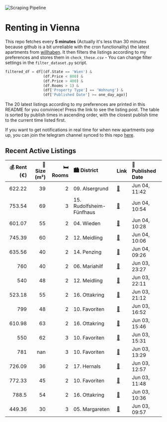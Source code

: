 ![Scraping Pipeline](https://github.com/AthomsG/renting-in-vienna/actions/workflows/run_pipeline.yml/badge.svg)


# Renting in Vienna

This repo fetches every **5 minutes** (Actually it's less than 30 minutes because github is a bit unreliable with the cron functionality) the latest apartments from [willhaben](https://www.willhaben.at/).
It then filters the listings according to my preferences and stores them in `check_these.csv` - You can change filter settings in the `filter_dataset.py` script.

```python
filtered_df = df[(df.State == 'Wien') & 
                 (df.Price < 800) &
                 (df.Price > 400) &
                 (df.Rooms > 1) &
                 (df['Property Type'] == 'Wohnung') &
                 (df['Published Date'] >= one_day_ago)]
```

The 20 latest listings according to my preferences are printed in this README for you conviniece! Press the link to see the listing post.
The table is sorted by publish times in ascending order, with the closest publish time to the current time listed first.

If you want to get notifications in real time for when new apartments pop up, you can join the telegram channel synced to this repo [here](https://t.me/+1HPAYOf5BSsyNTlk).

## Recent Active Listings

|   💰 Rent (€) |   📏 Size (m²) |   🛏️ Rooms | 🏙️ District              | Link                                                                                                                                                                                                                       | 📅 Published Date   |
|-------------:|--------------:|-----------:|:-------------------------|:---------------------------------------------------------------------------------------------------------------------------------------------------------------------------------------------------------------------------|:-------------------|
|       622.22 |            39 |          2 | 09. Alsergrund           | [🔗](https://www.willhaben.at/iad/immobilien/d/mietwohnungen/wien/wien-1090-alsergrund/openhouse-am-6.6.-von-13:00---13:20-uhr%21-keine-anrufe-anfragen-nur-per-mail%21-1158485666/)                                        | Jun 04, 11:42      |
|       753.54 |            69 |          3 | 15. Rudolfsheim-Fünfhaus | [🔗](https://www.willhaben.at/iad/immobilien/d/mietwohnungen/wien/wien-1150-rudolfsheim-f%C3%BCnfhaus/m%C3%A4rzstra%C3%9Fe-3-zimmer-n%C3%A4he-u-bahn-1049863048/)                                                           | Jun 04, 10:54      |
|       601.07 |            55 |          2 | 04. Wieden               | [🔗](https://www.willhaben.at/iad/immobilien/d/mietwohnungen/wien/wien-1040-wieden/1040-sch%C3%B6ne-2-zimmer-wohnung-nahe-alois-drasche-park-1138123774/)                                                                   | Jun 04, 10:28      |
|       745.39 |            60 |          2 | 12. Meidling             | [🔗](https://www.willhaben.at/iad/immobilien/d/mietwohnungen/wien/wien-1120-meidling/sonnige-ruhige-2-zimmer-wohnung-n%C3%A4he-s-bahn/-u6/-u4-1268194228/)                                                                  | Jun 04, 10:06      |
|       635.56 |            40 |          2 | 14. Penzing              | [🔗](https://www.willhaben.at/iad/immobilien/d/mietwohnungen/wien/wien-1140-penzing/singlehit-mit-einbauk%C3%BCche%21-1816450494/)                                                                                          | Jun 04, 09:26      |
|       760    |            40 |          2 | 06. Mariahilf            | [🔗](https://www.willhaben.at/iad/immobilien/d/mietwohnungen/wien/wien-1060-mariahilf/wohnung-in-1060-wien-1675858195/)                                                                                                     | Jun 03, 23:27      |
|       540    |            48 |          2 | 12. Meidling             | [🔗](https://www.willhaben.at/iad/immobilien/d/mietwohnungen/wien/wien-1120-meidling/%28reserviert%29-%21-dringend%21-gemeindewohnung%21-direktvergabe-nur-mit-g%C3%BCltigem-wiener-wohnticket-vms-30.04.25%21-1068837510/) | Jun 03, 22:11      |
|       523.18 |            55 |          2 | 16. Ottakring            | [🔗](https://www.willhaben.at/iad/immobilien/d/mietwohnungen/wien/wien-1160-ottakring/helle-wohnung-mit-2-zimmer-1623742588/)                                                                                               | Jun 03, 21:12      |
|       799    |            48 |          2 | 10. Favoriten            | [🔗](https://www.willhaben.at/iad/immobilien/d/mietwohnungen/wien/wien-1100-favoriten/viola-park---ihre-wohlf%C3%BChloase-am-laaer-berg-826805229/)                                                                         | Jun 03, 16:52      |
|       610.98 |            63 |          2 | 16. Ottakring            | [🔗](https://www.willhaben.at/iad/immobilien/d/mietwohnungen/wien/wien-1160-ottakring/n%C3%A4he-u3-ottakring-:-voll-m%C3%B6blierte-mietwohnung%21-1704328784/)                                                              | Jun 03, 15:46      |
|       550    |            62 |          3 | 10. Favoriten            | [🔗](https://www.willhaben.at/iad/immobilien/d/mietwohnungen/wien/wien-1100-favoriten/gemeindewohnung-direktvergabe-1264527284/)                                                                                            | Jun 03, 15:31      |
|       781    |           nan |          3 | 10. Favoriten            | [🔗](https://www.willhaben.at/iad/immobilien/d/mietwohnungen/wien/wien-1100-favoriten/mitten-im-10ten---zentral-und-ruhig-gelegen-1489804131/)                                                                              | Jun 03, 13:29      |
|       726.09 |            36 |          2 | 17. Hernals              | [🔗](https://www.willhaben.at/iad/immobilien/d/mietwohnungen/wien/wien-1170-hernals/neubauprojekt-hernals---bezugsfertig-juli-2025---hochwertige-mietwohnungen-%2Ainkl.-einbauk%C3%BCche%2A-1860009511/)                    | Jun 03, 12:57      |
|       772.33 |            45 |          2 | 10. Favoriten            | [🔗](https://www.willhaben.at/iad/immobilien/d/mietwohnungen/wien/wien-1100-favoriten/geschmackvolles-2-zimmer-apartment-mit-balkon-im-sonnwendviertel-1534706878/)                                                         | Jun 03, 11:48      |
|       788.5  |            54 |          2 | 16. Ottakring            | [🔗](https://www.willhaben.at/iad/immobilien/d/mietwohnungen/wien/wien-1160-ottakring/gem%C3%BCtliche-2-zimmer-wohnung-inkl.-gemeinschaftsinnenhof%21-2088895557/)                                                          | Jun 03, 10:36      |
|       449.36 |            30 |          3 | 05. Margareten           | [🔗](https://www.willhaben.at/iad/immobilien/d/mietwohnungen/wien/wien-1050-margareten/lager/atelier-zur-miete-in-1050-wien---ehemalige-wohnung-nahe-pilgramgasse-1798271816/)                                              | Jun 03, 09:57      |
